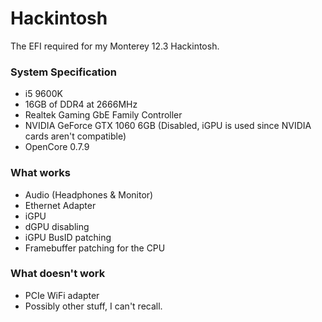 # Hackintosh
The EFI required for my Monterey 12.3 Hackintosh.

### System Specification
- i5 9600K 
- 16GB of DDR4 at 2666MHz
- Realtek Gaming GbE Family Controller
- NVIDIA GeForce GTX 1060 6GB (Disabled, iGPU is used since NVIDIA cards aren't compatible)
- OpenCore 0.7.9

### What works
- Audio (Headphones & Monitor)
- Ethernet Adapter
- iGPU
- dGPU disabling
- iGPU BusID patching
- Framebuffer patching for the CPU

### What doesn't work
- PCIe WiFi adapter
- Possibly other stuff, I can't recall.
